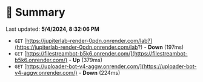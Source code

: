 # 📖 Summary
Last updated: **5/4/2024, 8:32:06 PM**

- `GET` [https://jupiterlab-render-0pdn.onrender.com/lab?](https://jupiterlab-render-0pdn.onrender.com/lab?) - **Down** (197ms)
- `GET` [https://filestreambot-b5k6.onrender.com/](https://filestreambot-b5k6.onrender.com/) - **Up** (379ms)
- `GET` [https://uploader-bot-v4-aggw.onrender.com/](https://uploader-bot-v4-aggw.onrender.com/) - **Down** (224ms)
